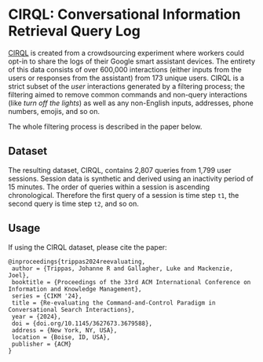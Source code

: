 # CIRQL: Conversational Information Retrieval Query Log

[CIRQL][jt] is created from a crowdsourcing experiment where workers could opt-in to
share the logs of their Google smart assistant devices. The entirety of this
data consists of over 600,000 interactions (either inputs from the users or
responses from the assistant) from 173 unique users. CIRQL is a strict subset
of the *user* interactions generated by a filtering process; the filtering
aimed to remove common commands and non-query interactions (like *turn off
the lights*) as well as any non-English inputs, addresses, phone numbers,
emojis, and so on.

The whole filtering process is described in the paper below.

## Dataset

The resulting dataset, CIRQL, contains 2,807 queries from 1,799 user sessions.
Session data is synthetic and derived using an inactivity period of 15 minutes.
The order of queries within a session is ascending chronological.
Therefore the first query of a session is time step `t1`, the second query is time step `t2`,
and so on.

[jt]: https://www.johannetrippas.com/papers/trippas2024re-evaluating.pdf

## Usage

If using the CIRQL dataset, please cite the paper:

```
@inproceedings{trippas2024reevaluating,
 author = {Trippas, Johanne R and Gallagher, Luke and Mackenzie, Joel},
 booktitle = {Proceedings of the 33rd ACM International Conference on Information and Knowledge Management},
 series = {CIKM '24},
 title = {Re-evaluating the Command-and-Control Paradigm in Conversational Search Interactions},
 year = {2024},
 doi = {doi.org/10.1145/3627673.3679588},
 address = {New York, NY, USA},
 location = {Boise, ID, USA},
 publisher = {ACM}
}
```
